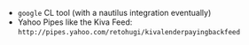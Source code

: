   * `google` CL tool (with a nautilus integration eventually)
  * Yahoo Pipes like the Kiva Feed: `http://pipes.yahoo.com/retohugi/kivalenderpayingbackfeed`